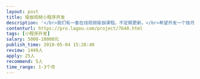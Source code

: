 ```yaml
---                
layout: post       
title: 瑜伽视频小程序开发           
description: '</br>我们有一套在线视频瑜伽课程。不定期更新。</br>希望开发一个按月收费的在线视频播放的小程序。</br>要求比较简单，按有效期按月支付功能，每个视频免费观看2分钟功能。</br>课程的分类不同的价格定位。</br>'     
contenturl: https://pro.lagou.com/project/7648.html      
tags: [小程序开发]            
salary: 5000-10000元          
publish_time: 2018-05-04 15:28:40         
review: 1449人                   
apply: 25人                   
recommend: 5人                   
time_range: 1-3个月              
---                 
```

